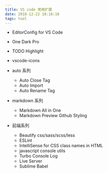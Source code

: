 ```yaml
---
title: VS code 常用扩展
date: 2018-12-22 18:18:10
tags: tool
---
```


- EditorConfig for VS Code

- One Dark Pro

- TODO Highlight

- vscode-icons

- auto 系列
  - Auto Close Tag
  - Auto Import
  - Auto Rename Tag

- markdown 系列
  - Markdown All in One
  - Markdown Preview Github Styling

- 前端系列
  - Beautify css/sass/scss/less
  - ESLint
  - IntelliSense for CSS class names in HTML
  - javascript console utils
  - Turbo Console Log
  - Live Server
  - Sublime Babel
